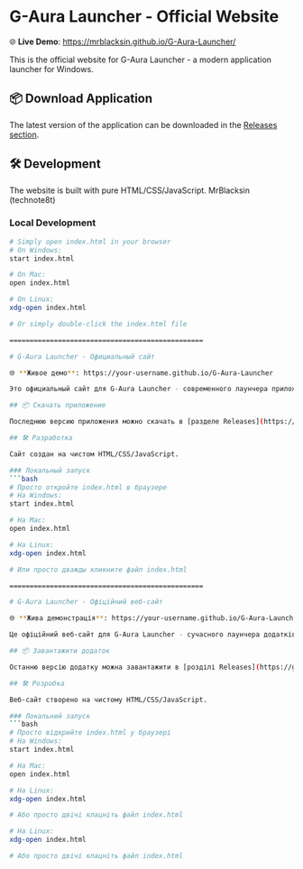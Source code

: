 # G-Aura Launcher - Official Website

🌐 **Live Demo**: https://mrblacksin.github.io/G-Aura-Launcher/

This is the official website for G-Aura Launcher - a modern application launcher for Windows.

## 📦 Download Application

The latest version of the application can be downloaded in the [Releases section](https://github.com/your-username/G-Aura-Launcher/releases).

## 🛠️ Development

The website is built with pure HTML/CSS/JavaScript.
MrBlacksin (technote8t)

### Local Development
```bash
# Simply open index.html in your browser
# On Windows:
start index.html

# On Mac:
open index.html

# On Linux:
xdg-open index.html

# Or simply double-click the index.html file

================================================

# G-Aura Launcher - Официальный сайт

🌐 **Живое демо**: https://your-username.github.io/G-Aura-Launcher

Это официальный сайт для G-Aura Launcher - современного лаунчера приложений для Windows.

## 📦 Скачать приложение

Последнюю версию приложения можно скачать в [разделе Releases](https://github.com/your-username/G-Aura-Launcher/releases).

## 🛠️ Разработка

Сайт создан на чистом HTML/CSS/JavaScript.

### Локальный запуск
```bash
# Просто откройте index.html в браузере
# На Windows:
start index.html

# На Mac:
open index.html

# На Linux:
xdg-open index.html

# Или просто дважды кликните файл index.html

================================================

# G-Aura Launcher - Офіційний веб-сайт

🌐 **Жива демонстрація**: https://your-username.github.io/G-Aura-Launcher

Це офіційний веб-сайт для G-Aura Launcher - сучасного лаунчера додатків для Windows.

## 📦 Завантажити додаток

Останню версію додатку можна завантажити в [розділі Releases](https://github.com/your-username/G-Aura-Launcher/releases).

## 🛠️ Розробка

Веб-сайт створено на чистому HTML/CSS/JavaScript.

### Локальний запуск
```bash
# Просто відкрийте index.html у браузері
# На Windows:
start index.html

# На Mac:
open index.html

# На Linux:
xdg-open index.html

# Або просто двічі клацніть файл index.html

# На Linux:
xdg-open index.html

# Або просто двічі клацніть файл index.html
